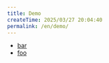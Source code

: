 ```yaml
---
title: Demo
createTime: 2025/03/27 20:04:40
permalink: /en/demo/
---
```


- [bar](./bar.md)
- [foo](./foo.md)
